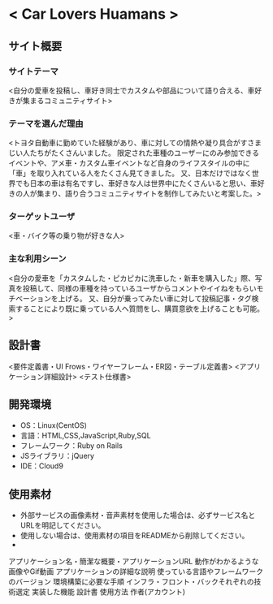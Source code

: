 # < Car Lovers Huamans >

## サイト概要
### サイトテーマ
<自分の愛車を投稿し、車好き同士でカスタムや部品について語り合える、車好きが集まるコミュニティサイト>

### テーマを選んだ理由
<トヨタ自動車に勤めていた経験があり、車に対しての情熱や凝り具合がすさまじい人たちがたくさんいました。
 限定された車種のユーザーにのみ参加できるイベントや、アメ車・カスタム車イベントなど自身のライフスタイルの中に「車」を取り入れている人をたくさん見てきました。
 又、日本だけではなく世界でも日本の車は有名ですし、車好きな人は世界中にたくさんいると思い、車好きの人が集まり、語り合うコミュニティサイトを制作してみたいと考案した。>

### ターゲットユーザ
<車・バイク等の乗り物が好きな人>

### 主な利用シーン
<自分の愛車を「カスタムした・ピカピカに洗車した・新車を購入した」際、写真を投稿して、同様の車種を持っているユーザからコメントやイイねをもらいモチベーションを上げる。
 又、自分が乗ってみたい車に対して投稿記事・タグ検索することにより既に乗っている人へ質問をし、購買意欲を上げることも可能。>

## 設計書
<要件定義書・UI Frows・ワイヤーフレーム・ER図・テーブル定義書>
<アプリケーション詳細設計>
<テスト仕様書>

## 開発環境
- OS：Linux(CentOS)
- 言語：HTML,CSS,JavaScript,Ruby,SQL
- フレームワーク：Ruby on Rails
- JSライブラリ：jQuery
- IDE：Cloud9

## 使用素材
- 外部サービスの画像素材・音声素材を使用した場合は、必ずサービス名とURLを明記してください。
- 使用しない場合は、使用素材の項目をREADMEから削除してください。
- 

アプリケーション名・簡潔な概要・アプリケーションURL
動作がわかるような画像やGif動画
アプリケーションの詳細な説明
使っている言語やフレームワークのバージョン
環境構築に必要な手順
インフラ・フロント・バックそれぞれの技術選定
実装した機能
設計書
使用方法
作者(アカウント)
